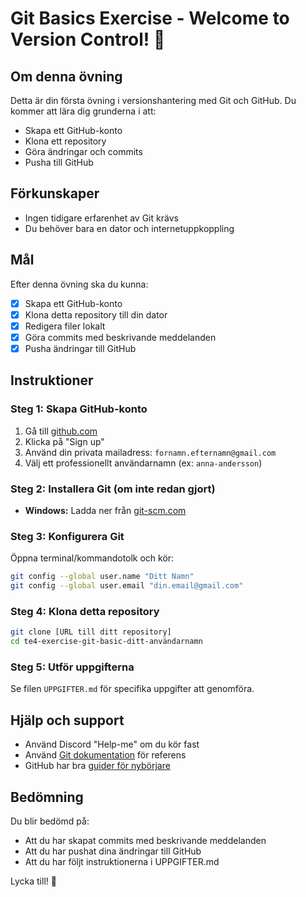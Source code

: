 # Git Basics Exercise - Welcome to Version Control! 🎯

## Om denna övning
Detta är din första övning i versionshantering med Git och GitHub. Du kommer att lära dig grunderna i att:
- Skapa ett GitHub-konto
- Klona ett repository
- Göra ändringar och commits
- Pusha till GitHub

## Förkunskaper
- Ingen tidigare erfarenhet av Git krävs
- Du behöver bara en dator och internetuppkoppling

## Mål
Efter denna övning ska du kunna:
- [x] Skapa ett GitHub-konto
- [x] Klona detta repository till din dator
- [x] Redigera filer lokalt
- [x] Göra commits med beskrivande meddelanden
- [x] Pusha ändringar till GitHub

## Instruktioner

### Steg 1: Skapa GitHub-konto
1. Gå till [github.com](https://github.com)
2. Klicka på "Sign up"
3. Använd din privata mailadress: `fornamn.efternamn@gmail.com`
4. Välj ett professionellt användarnamn (ex: `anna-andersson`)

### Steg 2: Installera Git (om inte redan gjort)
- **Windows:** Ladda ner från [git-scm.com](https://git-scm.com/)

### Steg 3: Konfigurera Git
Öppna terminal/kommandotolk och kör:
```bash
git config --global user.name "Ditt Namn"
git config --global user.email "din.email@gmail.com"
```

### Steg 4: Klona detta repository
```bash
git clone [URL till ditt repository]
cd te4-exercise-git-basic-ditt-användarnamn
```

### Steg 5: Utför uppgifterna
Se filen `UPPGIFTER.md` för specifika uppgifter att genomföra.

## Hjälp och support
- Använd Discord "Help-me" om du kör fast
- Använd [Git dokumentation](https://git-scm.com/docs) för referens
- GitHub har bra [guider för nybörjare](https://docs.github.com/en/get-started)

## Bedömning
Du blir bedömd på:
- Att du har skapat commits med beskrivande meddelanden
- Att du har pushat dina ändringar till GitHub
- Att du har följt instruktionerna i UPPGIFTER.md

Lycka till! 🚀
